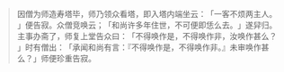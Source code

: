 > 因僧为师造寿塔毕，师乃领众看塔，即入塔内端坐云：​「一客不烦两主人。​」便告寂。众僧竞唤云；​「和尚许多年住世，不可便即恁么去。​」遂舁归。主事办斋了，师复上堂告众曰：​「不得唤作是，不得唤作非，汝唤作甚么？​」时有僧出：​「承闻和尚有言：『不得唤作是，不得唤作非。』未审唤作甚么？​」师便珍重告寂。



